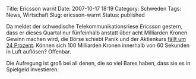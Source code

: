 Title: Ericsson warnt
Date: 2007-10-17 18:19
Category: Schweden
Tags: News, Wirtschaft
Slug: ericsson-warnt
Status: published

Da meldet der schwedische Telekommunikationsriese *Ericsson* gestern,
dass er dieses Quartal nur fünfeinhalb anstatt über acht Milliarden
Kronen Gewinn machen wird, die Börse schiebt Panik und der Aktienkurs
[fällt um 24
Prozent](http://www.e24.se/dynamiskt/it_telekom/did_17310000.asp).
Können sich 100 Milliarden Kronen innerhalb von 60 Sekunden in Luft
auflösen? Offenbar.

Die Aufregung ist groß bei all denen, die so viel Bares haben, dass sie
es in Spielgeld investieren.

